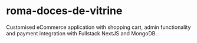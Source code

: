 # roma-doces-de-vitrine

Customised eCommerce application with shopping cart, admin functionality and payment integration with Fullstack NextJS and MongoDB.
